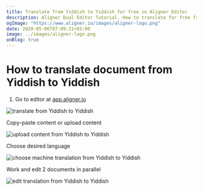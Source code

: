 ```yaml
---
title: Translate from Yiddish to Yiddish for free in Aligner Editor
description: Aligner Dual Editor Tutorial. How to translate for free from Yiddish to Yiddish. Aligner is multilingual document management platform. 
ogImage: "https://www.aligner.io/images/aligner-logo.png"
date: 2020-05-06T07:09:21+03:00
image: ../images/aligner-logo.png
onBlog: true
---
```


# How to translate document from Yiddish to Yiddish

1. Go to editor at [app.aligner.io](https://app.aligner.io "Aligner App web page")

![translate from Yiddish to Yiddish](../aligner-blank-editor.png "translate from Yiddish to Yiddish")

Copy-paste content or upload content

![upload content from Yiddish to Yiddish](../aligner-uploaded-document.png "upload content from Yiddish to Yiddish")

Choose desired language

![choose machine translation from Yiddish to Yiddish](../aligner-language-dropdown.png "choose machine translation from Yiddish to Yiddish")

Work and edit 2 documents in parallel

![edit translation from Yiddish to Yiddish](../aligner-double-sitded-editor.png "edit translation from Yiddish to Yiddish")

